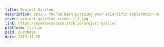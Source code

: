 ```yaml
---
title: Project Galileo
description: 2033 - You’ve been pursuing your scientific exploration on Mars, 11 Earth-months into the 12 you’ll be spending in Galileo Base, where you have found the first evidence of another intelligent species. Explore and discover what lies in the depths of Mars in this Incursion for the Trophy Dark system.
cover: project galieleo_screen_1_1.jpg
link: https://byemberandash.itch.io/project-galileo
platform: Itch.io
paid: purchase
date: 2019-11-25
---
```

